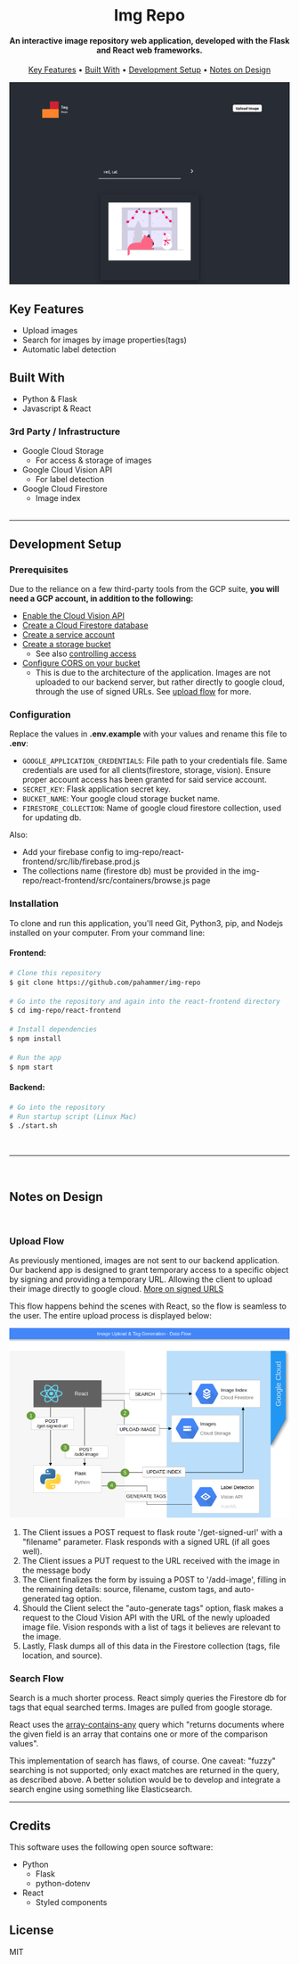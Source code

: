 <br />
<h1 align="center">
  <br>
  Img Repo
  <br>

<h4 align="center">An interactive image repository web application, developed with the Flask and React web frameworks.</h4>

<p align="center">
  <a href="#key-features">Key Features</a> •
  <a href="#built-with">Built With</a> •
  <a href="#development-setup">Development Setup</a> •
  <a href="#notes-on-design">Notes on Design</a>
</p>

![screenshot](https://github.com/pahammer/img-repo/blob/master/.github/img-repo-screenshot.png)

</h1>

<!-- FEATURES-->

## Key Features

- Upload images
- Search for images by image properties(tags)
- Automatic label detection

## Built With

- []() Python & Flask
- []() Javascript & React

### 3rd Party / Infrastructure

- Google Cloud Storage
  - For access & storage of images
- Google Cloud Vision API
  - For label detection
- Google Cloud Firestore
  - Image index
    <br>
    <br>

---

## Development Setup

### Prerequisites

Due to the reliance on a few third-party tools from the GCP suite, <b>you will need a GCP account, in addition to the following:</b>

- [Enable the Cloud Vision API](https://cloud.google.com/vision/docs/setup#api)
- [Create a Cloud Firestore database](https://cloud.google.com/firestore/docs/quickstart-servers#create_a_in_native_mode_database)
- [Create a service account](https://cloud.google.com/compute/docs/access/service-accounts#serviceaccount)
- [Create a storage bucket](https://cloud.google.com/storage/docs/creating-buckets)
  - See also [controlling access](https://cloud.google.com/storage/docs/access-control)
- [Configure CORS on your bucket](https://cloud.google.com/storage/docs/configuring-cors#code-samples)
  - This is due to the architecture of the application. Images are not uploaded to our backend server, but rather directly to google cloud, through the use of signed URLs. See [upload flow](#upload-flow) for more.

### Configuration

Replace the values in **.env.example** with your values and rename this file to **.env**:

- `GOOGLE_APPLICATION_CREDENTIALS`: File path to your credentials file. Same credentials are used for all clients(firestore, storage, vision). Ensure proper account access has been granted for said service account.
- `SECRET_KEY`: Flask application secret key.
- `BUCKET_NAME`: Your google cloud storage bucket name.
- `FIRESTORE_COLLECTION`: Name of google cloud firestore collection, used for updating db.

Also:

- Add your firebase config to img-repo/react-frontend/src/lib/firebase.prod.js
- The collections name (firestore db) must be provided in the img-repo/react-frontend/src/containers/browse.js page

### Installation

To clone and run this application, you'll need Git, Python3, pip, and Nodejs installed on your computer. From your command line:

#### Frontend:

```bash
# Clone this repository
$ git clone https://github.com/pahammer/img-repo

# Go into the repository and again into the react-frontend directory
$ cd img-repo/react-frontend

# Install dependencies
$ npm install

# Run the app
$ npm start
```

#### Backend:

```bash
# Go into the repository
# Run startup script (Linux Mac)
$ ./start.sh
```

<br>

---

<br>

## Notes on Design

<br>

### Upload Flow

As previously mentioned, images are not sent to our backend application. Our backend app is designed to grant temporary access to a specific object by signing and providing a temporary URL. Allowing the client to upload their image directly to google cloud. [More on signed URLS](https://cloud.google.com/storage/docs/access-control/signed-urls)

This flow happens behind the scenes with React, so the flow is seamless to the user. The entire upload process is displayed below:

<!-- INSERT DATA FLOW / ARCHITECTURE HERE -->

![dataflow](https://github.com/pahammer/img-repo/blob/master/.github/data-flow.png)

1. The Client issues a POST request to flask route '/get-signed-url' with a "filename" parameter. Flask responds with a signed URL (if all goes well).
2. The Client issues a PUT request to the URL received with the image in the message body
3. The Client finalizes the form by issuing a POST to '/add-image', filling in the remaining details: source, filename, custom tags, and auto-generated tag option.
4. Should the Client select the "auto-generate tags" option, flask makes a request to the Cloud Vision API with the URL of the newly uploaded image file. Vision responds with a list of tags it believes are relevant to the image.
5. Lastly, Flask dumps all of this data in the Firestore collection (tags, file location, and source).

### Search Flow

Search is a much shorter process. React simply queries the Firestore db for tags that equal searched terms. Images are pulled from google storage.

React uses the [array-contains-any](https://cloud.google.com/firestore/docs/query-data/queries#in_not-in_and_array-contains-any) query which "returns documents where the given field is an array that contains one or more of the comparison values".

This implementation of search has flaws, of course. One caveat: "fuzzy" searching is not supported; only exact matches are returned in the query, as described above. A better solution would be to develop and integrate a search engine using something like Elasticsearch.

---

## Credits

This software uses the following open source software:

- Python
  - Flask
  - python-dotenv
- React
  - Styled components

## License

MIT

